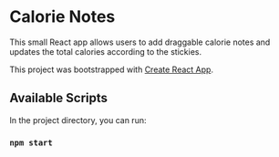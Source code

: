 # Calorie Notes

This small React app allows users to add draggable calorie notes and updates the total calories according to the stickies.

This project was bootstrapped with [Create React App](https://github.com/facebook/create-react-app).

## Available Scripts

In the project directory, you can run:

### `npm start`
